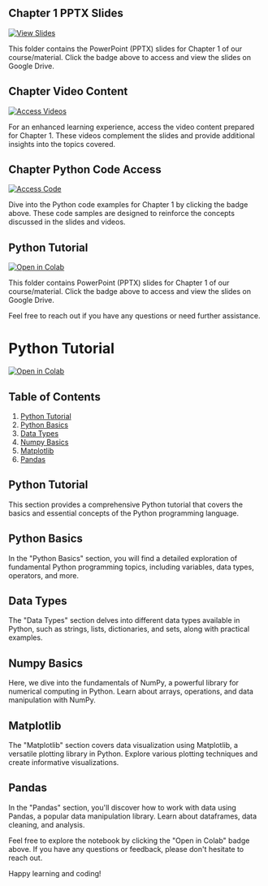 ## Chapter 1 PPTX Slides

[![View Slides](https://img.shields.io/badge/View%20Slides-PowerPoint-blue?style=for-the-badge&logo=microsoft-powerpoint)](https://drive.google.com/drive/folders/1d1oLCcXWyncBu0d5qvL9IgvT_PU2lzdS?usp=sharing)

This folder contains the PowerPoint (PPTX) slides for Chapter 1 of our course/material. Click the badge above to access and view the slides on Google Drive.

## Chapter Video Content

[![Access Videos](https://img.shields.io/badge/Access-Videos-blue?style=for-the-badge&logo=google-drive)](https://drive.google.com/drive/folders/18wN1IZTdWT5aZTvemzJVywB97gIIqe_b?usp=sharing)

For an enhanced learning experience, access the video content prepared for Chapter 1. These videos complement the slides and provide additional insights into the topics covered.

## Chapter Python Code Access

[![Access Code](https://img.shields.io/badge/Access-Code-3776AB?style=for-the-badge&logo=python&logoColor=white)](https://drive.google.com/drive/folders/1C7EGXLh4KZjiO6692ANdPD528zIlfPbR?usp=sharing)

Dive into the Python code examples for Chapter 1 by clicking the badge above. These code samples are designed to reinforce the concepts discussed in the slides and videos.

## Python Tutorial

[![Open in Colab](https://colab.research.google.com/assets/colab-badge.svg)](https://colab.research.google.com/drive/1pqe0y56YY0baq-orZzBbPRG7kNqPox9_?usp=sharing)


This folder contains PowerPoint (PPTX) slides for Chapter 1 of our course/material. Click the badge above to access and view the slides on Google Drive.

Feel free to reach out if you have any questions or need further assistance.

# Python Tutorial

[![Open in Colab](https://colab.research.google.com/assets/colab-badge.svg)](https://colab.research.google.com/drive/1pqe0y56YY0baq-orZzBbPRG7kNqPox9_?usp=sharing)

## Table of Contents

1. [Python Tutorial](#python-tutorial)
2. [Python Basics](#python-basics)
3. [Data Types](#data-types)
4. [Numpy Basics](#numpy-basics)
5. [Matplotlib](#matplotlib)
6. [Pandas](#pandas)

## Python Tutorial

This section provides a comprehensive Python tutorial that covers the basics and essential concepts of the Python programming language.

## Python Basics

In the "Python Basics" section, you will find a detailed exploration of fundamental Python programming topics, including variables, data types, operators, and more.

## Data Types

The "Data Types" section delves into different data types available in Python, such as strings, lists, dictionaries, and sets, along with practical examples.

## Numpy Basics

Here, we dive into the fundamentals of NumPy, a powerful library for numerical computing in Python. Learn about arrays, operations, and data manipulation with NumPy.

## Matplotlib

The "Matplotlib" section covers data visualization using Matplotlib, a versatile plotting library in Python. Explore various plotting techniques and create informative visualizations.

## Pandas

In the "Pandas" section, you'll discover how to work with data using Pandas, a popular data manipulation library. Learn about dataframes, data cleaning, and analysis.

Feel free to explore the notebook by clicking the "Open in Colab" badge above. If you have any questions or feedback, please don't hesitate to reach out.

Happy learning and coding!
